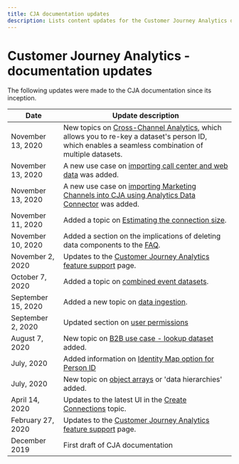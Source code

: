 ```yaml
---
title: CJA documentation updates
description: Lists content updates for the Customer Journey Analytics documentation set since December, 2019. 
---
```


# Customer Journey Analytics - documentation updates

The following updates were made to the CJA documentation since its inception.

| Date | Update description |
| --- | --- |
| November 13, 2020 | New topics on [Cross-Channel Analytics](/help/connections/cca/overview.md), which allows you to re-key a dataset's person ID, which enables a seamless combination of multiple datasets. |
| November 13, 2020 | A new use case on [importing call center and web data](/help/use-cases/call-center.md) was added. |
| November 13, 2020 | A new use case on [importing Marketing Channels into CJA using Analytics Data Connector](/help/use-cases/adc-mc.md) was added. |
| November 11, 2020 | Added a topic on [Estimating the connection size](/help/connections/estimate-connection-size.md).|
| November 10, 2020 | Added a section on the implications of deleting data components to the [FAQ](/help/getting-started/cja-faq.md). |
| November 2, 2020 | Updates to the [Customer Journey Analytics feature support](/help/getting-started/cja-aa.md) page. |
| October 7, 2020 | Added a topic on [combined event datasets](/help/connections/combined-dataset.md). |
| September 15, 2020 | Added a new topic on [data ingestion](/help/use-cases/data-ingestion.md). |
| September 2, 2020 | Updated section on [user permissions](https://docs.adobe.com/content/help/en/analytics-platform/using/cja-overview/cja-overview.html#user-access-permissions) |
| August 7, 2020| New topic on [B2B use case - lookup dataset](/help/use-cases/b2b.md) added. |
| July, 2020| Added information on [Identity Map option for Person ID](https://docs.adobe.com/content/help/en/analytics-platform/using/cja-connections/create-connection.html#use-identity-map-as-a-person-id) |
| July, 2020| New topic on [object arrays](/help/use-cases/object-arrays.md) or 'data hierarchies' added. |
| April 14, 2020| Updates to the latest UI in the [Create Connections](/help/connections/create-connection.md) topic. |
| February 27, 2020 | Updates to the [Customer Journey Analytics feature support](/help/getting-started/cja-aa.md) page. |
| December 2019 | First draft of CJA documentation |
